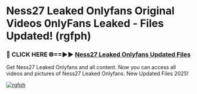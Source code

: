 # Ness27 Leaked Onlyfans Original Videos 0nlyFans Leaked - Files Updated! (rgfph)

<h3>🔴 CLICK HERE 🌐==►► <a href="https://tinyurl.com/ms9xzufz" rel="nofollow">Ness27 Leaked Onlyfans Updated Files</a></h3>

Get Ness27 Leaked Onlyfans and all content. Now you can access all videos and pictures of Ness27 Leaked Onlyfans. New Updated Files 2025!

[![rgfph](https://i.imgur.com/ppqm5kG.gif)](https://tinyurl.com/ms9xzufz)
